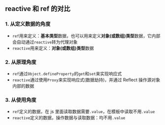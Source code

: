 ## reactive 和 ref 的对比

### 1. 从定义数据的角度

- `ref`用来定义：**基本类型**数据，也可以用来定义**对象(或数组)类型**数据，它内部会自动通过`reactive`转为代理对象
- `reactive`用来定义：**对象(或数组)类型**数据

### 2. 从原理角度

- `ref`通过`Object.defineProperty`的`get`和`set`来实现响应式
- `reactive`通过使用`Proxy`来实现响应式(数据劫持)，并通过 Reflect 操作源对象内部的数据

### 3. 从使用角度

- `ref`定义的数据，在 js 里面读取数据需要`.value`，在模板中读取不用`.value`
- `reactive`定义的数据，操作数据与读取数据：均不用`.value`
